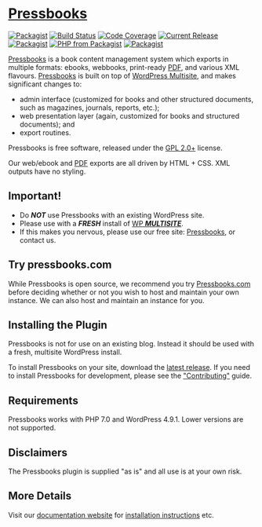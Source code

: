 # [Pressbooks](https://pressbooks.org/)

[![Packagist](https://img.shields.io/packagist/l/pressbooks/pressbooks.svg)](https://packagist.org/packages/pressbooks/pressbooks)
[![Build Status](https://travis-ci.org/pressbooks/pressbooks.svg?branch=dev)](https://travis-ci.org/pressbooks/pressbooks)
[![Code Coverage](https://codecov.io/gh/pressbooks/pressbooks/branch/dev/graph/badge.svg)](https://codecov.io/gh/pressbooks/pressbooks)
[![Current Release](https://img.shields.io/github/release/pressbooks/pressbooks.svg)](https://github.com/pressbooks/pressbooks/releases/latest/)
[![Packagist](https://img.shields.io/packagist/v/pressbooks/pressbooks.svg)](https://packagist.org/packages/pressbooks/pressbooks)
[![PHP from Packagist](https://img.shields.io/packagist/php-v/pressbooks/pressbooks.svg)](https://packagist.org/packages/pressbooks/pressbooks)
[![Packagist](https://img.shields.io/packagist/dt/pressbooks/pressbooks.svg)](https://packagist.org/packages/pressbooks/pressbooks)

[Pressbooks](http://pressbooks.org) is a book content management system which
exports in multiple formats: ebooks, webbooks, print-ready [PDF][], and various
XML flavours. [Pressbooks](http://pressbooks.org) is built on top of
[WordPress Multisite](http://codex.wordpress.org/Glossary#Multisite), and makes
significant changes to:

* admin interface (customized for books and other structured documents, such as
  magazines, journals, reports, etc.);
* web presentation layer (again, customized for books and structured documents);
  and
* export routines.

Pressbooks is free software, released under the
[GPL 2.0+](https://www.gnu.org/licenses/gpl-2.0.txt) license.

Our web/ebook and [PDF][] exports are all driven by HTML + CSS. XML outputs have
no styling.

[pdf]: http://pressbooks.com/prince "Note: we use the non-free software PrinceXML for PDF export."

## Important!

* Do **_NOT_** use Pressbooks with an existing WordPress site.
* Please use with a **_FRESH_** install of
  [WP **_MULTISITE_**](http://codex.wordpress.org/Glossary#Multisite).
* If this makes you nervous, please use our free site:
  [Pressbooks](http://pressbooks.com), or contact us.

## Try pressbooks.com

While Pressbooks is open source, we recommend you try
[Pressbooks.com](http://pressbooks.com) before deciding whether or not you wish
to host and maintain your own instance. We can also host and maintain an
instance for you.

## Installing the Plugin

Pressbooks is not for use on an existing blog. Instead it should be used with a
fresh, multisite WordPress install.

To install Pressbooks on your site, download the
[latest release](https://github.com/pressbooks/pressbooks/releases/latest). If
you need to install Pressbooks for development, please see the
["Contributing"](.github/CONTRIBUTING.md) guide.

## Requirements

Pressbooks works with PHP 7.0 and WordPress 4.9.1. Lower versions are not
supported.

## Disclaimers

The Pressbooks plugin is supplied "as is" and all use is at your own risk.

## More Details

Visit our [documentation website](https://docs.pressbooks.org) for
[installation instructions](https://docs.pressbooks.org/installation) etc.
